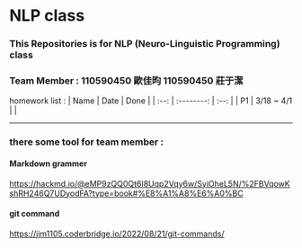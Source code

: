 # NLP class

### This Repositories is for NLP (Neuro-Linguistic Programming) class

### Team Member : 110590450 歐佳昀 110590450 莊于潔

homework list :
| Name | Date | Done |
| :--: | :--------: | :--: |
| P1 | 3/18 ~ 4/1 | |

---

### there some tool for team member :

#### Markdown grammer

https://hackmd.io/@eMP9zQQ0Qt6I8Uqp2Vqy6w/SyiOheL5N/%2FBVqowKshRH246Q7UDyodFA?type=book#%E8%A1%A8%E6%A0%BC

#### git command

https://jim1105.coderbridge.io/2022/08/21/git-commands/
